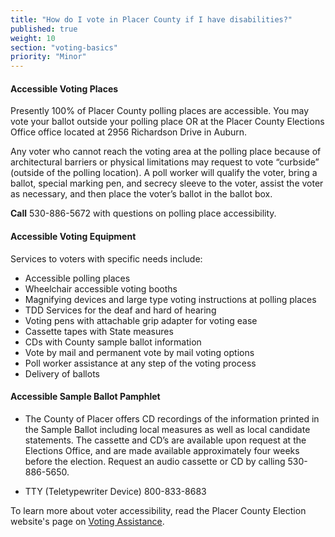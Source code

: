 ```yaml
---
title: "How do I vote in Placer County if I have disabilities?"
published: true
weight: 10
section: "voting-basics"
priority: "Minor"
---
```


#### Accessible Voting Places    

Presently 100% of Placer County polling places are accessible. You may vote your ballot outside your polling place OR at the Placer County Elections Office office located at 2956 Richardson Drive in Auburn.

Any voter who cannot reach the voting area at the polling place because of architectural barriers or physical limitations may request to vote “curbside” (outside of the polling location). A poll worker will qualify the voter, bring a ballot, special marking pen, and secrecy sleeve to the voter, assist the voter as necessary, and then place the voter’s ballot in the ballot box.

**Call** 530-886-5672 with questions on polling place accessibility.  

#### Accessible Voting Equipment    

Services to voters with specific needs include:  

- Accessible polling places
- Wheelchair accessible voting booths
- Magnifying devices and large type voting instructions at polling places
- TDD Services for the deaf and hard of hearing    
- Voting pens with attachable grip adapter for voting ease
- Cassette tapes with State measures
- CDs with County sample ballot information
- Vote by mail and permanent vote by mail voting options
- Poll worker assistance at any step of the voting process
- Delivery of ballots

#### Accessible Sample Ballot Pamphlet    

- The County of Placer offers CD recordings of the information printed in the Sample Ballot including local measures as well as local candidate statements. The cassette and CD’s are available upon request at the Elections Office, and are made available approximately four weeks before the election. Request an audio cassette or CD by calling 530-886-5650.  

- TTY (Teletypewriter Device) 800-833-8683  

To learn more about voter accessibility, read the Placer County Election website's page on [Voting Assistance](https://www.placerelections.com/voting-assistance-for-voters-with-specific-needs/).
